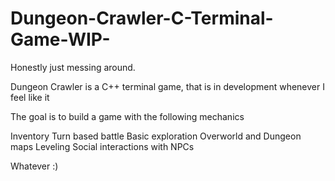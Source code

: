 # Dungeon-Crawler-C-Terminal-Game-WIP-
Honestly just messing around.

Dungeon Crawler is a C++ terminal game, that is in development whenever I feel like it

The goal is to build a game with the following mechanics

Inventory
Turn based battle
Basic exploration
Overworld and Dungeon maps
Leveling
Social interactions with NPCs

Whatever :)